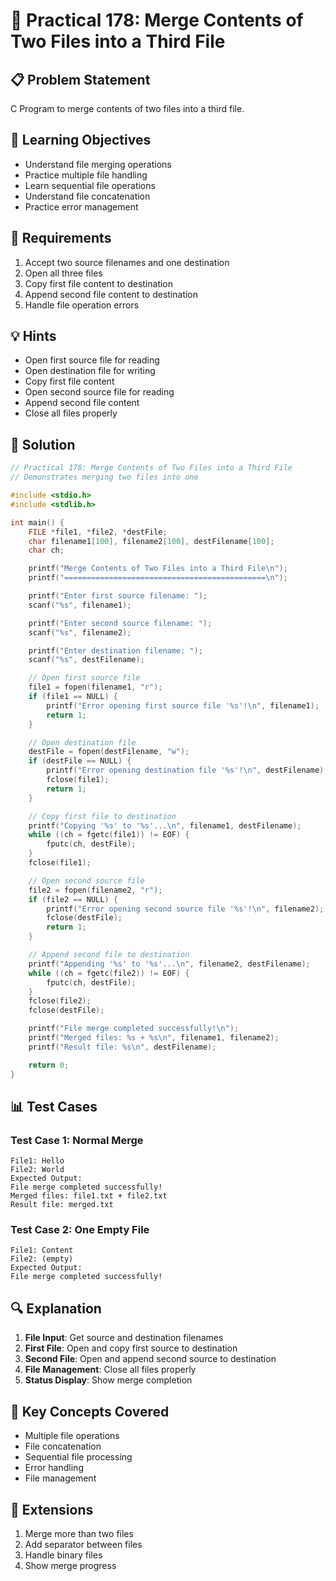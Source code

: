 # 🎯 Practical 178: Merge Contents of Two Files into a Third File

## 📋 Problem Statement

C Program to merge contents of two files into a third file.

## 🎯 Learning Objectives

- Understand file merging operations
- Practice multiple file handling
- Learn sequential file operations
- Understand file concatenation
- Practice error management

## 📝 Requirements

1. Accept two source filenames and one destination
2. Open all three files
3. Copy first file content to destination
4. Append second file content to destination
5. Handle file operation errors

## 💡 Hints

- Open first source file for reading
- Open destination file for writing
- Copy first file content
- Open second source file for reading
- Append second file content
- Close all files properly

## 🔧 Solution

```c
// Practical 178: Merge Contents of Two Files into a Third File
// Demonstrates merging two files into one

#include <stdio.h>
#include <stdlib.h>

int main() {
    FILE *file1, *file2, *destFile;
    char filename1[100], filename2[100], destFilename[100];
    char ch;

    printf("Merge Contents of Two Files into a Third File\n");
    printf("=============================================\n");

    printf("Enter first source filename: ");
    scanf("%s", filename1);

    printf("Enter second source filename: ");
    scanf("%s", filename2);

    printf("Enter destination filename: ");
    scanf("%s", destFilename);

    // Open first source file
    file1 = fopen(filename1, "r");
    if (file1 == NULL) {
        printf("Error opening first source file '%s'!\n", filename1);
        return 1;
    }

    // Open destination file
    destFile = fopen(destFilename, "w");
    if (destFile == NULL) {
        printf("Error opening destination file '%s'!\n", destFilename);
        fclose(file1);
        return 1;
    }

    // Copy first file to destination
    printf("Copying '%s' to '%s'...\n", filename1, destFilename);
    while ((ch = fgetc(file1)) != EOF) {
        fputc(ch, destFile);
    }
    fclose(file1);

    // Open second source file
    file2 = fopen(filename2, "r");
    if (file2 == NULL) {
        printf("Error opening second source file '%s'!\n", filename2);
        fclose(destFile);
        return 1;
    }

    // Append second file to destination
    printf("Appending '%s' to '%s'...\n", filename2, destFilename);
    while ((ch = fgetc(file2)) != EOF) {
        fputc(ch, destFile);
    }
    fclose(file2);
    fclose(destFile);

    printf("File merge completed successfully!\n");
    printf("Merged files: %s + %s\n", filename1, filename2);
    printf("Result file: %s\n", destFilename);

    return 0;
}
```

## 📊 Test Cases

### Test Case 1: Normal Merge
```
File1: Hello
File2: World
Expected Output:
File merge completed successfully!
Merged files: file1.txt + file2.txt
Result file: merged.txt
```

### Test Case 2: One Empty File
```
File1: Content
File2: (empty)
Expected Output:
File merge completed successfully!
```

## 🔍 Explanation

1. **File Input**: Get source and destination filenames
2. **First File**: Open and copy first source to destination
3. **Second File**: Open and append second source to destination
4. **File Management**: Close all files properly
5. **Status Display**: Show merge completion

## 🎯 Key Concepts Covered

- Multiple file operations
- File concatenation
- Sequential file processing
- Error handling
- File management

## 🚀 Extensions

1. Merge more than two files
2. Add separator between files
3. Handle binary files
4. Show merge progress